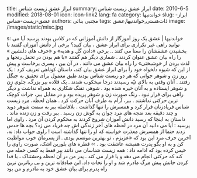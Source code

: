 title: ابراز عشق زیست شناس
summary: ابراز عشق زیست شناس
date: 2010-6-5
modified: 2018-08-01
icon:  icon-link2
lang: fa
category: خواندنیها
slug: ابراز-عشق-زیست-شناس
authors: مجتبی بنائی
tags: ذات‌هستی,خواندنیها,عشق
image: /images/static/misc.jpg

s: خواندنیها | عشق    یک  روز  آموزگار  از  دانش  آموزانی  که  در  کلاس  بودند  پرسید  آیا  می  توانید  راهی  غیر  تکراری  برای  ابراز  عشق  ،  بیان  کنید؟  برخی  از  دانش آموزان گفتند  با  بخشیدن  عشقشان  را  معنا  می  کنند .. برخی  «دادن گل  و  هدیه» و «حرف های  دلنشین  » را راه بیان  عشق  عنوان  کردند . شماری  دیگر  هم  گفتند  «با هم بودن در تحمل رنجها و لذت بردن از خوشبختی» را راه بیان  عشق  می  دانند .   در آن بین  ،  پسری  برخاست  و  پیش  از  این  که  شیوه  دلخواه  خود  را برای  ابراز  عشق  بیان  کند،  داستان  کوتاهی  تعریف  کرد : یک  روز  زن  و  شوهر  جوانی  که  هر  دو  زیست  شناس  بودند  طبق  معمول  برای  تحقیق  به  جنگل  رفتند . آنان  وقتی  به  بالای  تپّه  رسیدند  درجا  میخکوب  شدند .  یک  قلاده  ببر  بزرگ،  جلوی  زن  و  شوهر  ایستاده  و  به  آنان  خیره  شده  بود . شوهر،  تفنگ  شکاری  به  همراه نداشت و دیگر  راهی  برای  فرار  نبود .    رنگ  صورت  زن  و  شوهر  پریده  بود و در مقابل ببر، جرات کوچک  ترین  حرکتی  نداشتند . ببر،  آرام  به  طرف  آنان حرکت  کرد . همان  لحظه،  مرد  زیست  شناس  فریادزنان  فرار  کرد  و  همسرش  را  تنها گذاشت . بلافاصله  ببر  به  سمت  شوهر  دوید  و  چند  دقیقه  بعد  ضجه  های  مرد  جوان به گوش  زن  رسید . ببر  رفت  و  زن  زنده  ماند .    داستان به اینجا  که  رسید  دانش  آموزان  شروع  کردند  به  محکوم  کردن  آن  مرد .    راوی  اما  پرسید : آیا  می  دانید  آن  مرد  در  لحظه  های  آخر  زندگی  اش  چه  فریاد  می  زد؟    بچه  ها حدس زدند حتما از همسرش معذرت خواسته که  او  را  تنها  گذاشته  است !    راوی  جواب داد: نه، آخرین  حرف  مرد  این  بود  که  «عزیزم  ،  تو  بهترین  مونسم  بودی . از  پسرمان  خوب  مواظبت  کن  و  به  او  بگو  پدرت  همیشه  عاشقت  بود . ››    قطره  های  بلورین  اشک،  صورت  راوی  را  خیس  کرده  بود  که  ادامه  داد : همه  زیست  شناسان  می  دانند  ببر  فقط  به  کسی  حمله  می  کند  که  حرکتی  انجام  می  دهد  و  یا  فرار  می  کند . پدر  من  در  آن  لحظه  وحشتناک  ،  با  فدا  کردن  جانش  پیش  مرگ  مادرم  شد  و  او  را نجات داد. این  صادقانه  ترین  و  بی  ریاترین  ترین  راه  پدرم  برای  بیان  عشق  خود به مادرم و من بود